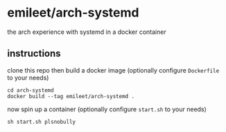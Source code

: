 # emileet/arch-systemd

the arch experience with systemd in a docker container

## instructions

clone this repo then build a docker image (optionally configure `Dockerfile` to your needs)

```shell
cd arch-systemd
docker build --tag emileet/arch-systemd .
```

now spin up a container (optionally configure `start.sh` to your needs)
```shell
sh start.sh plsnobully
```